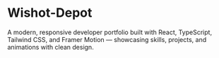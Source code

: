 # Wishot-Depot
A modern, responsive developer portfolio built with React, TypeScript, Tailwind CSS, and Framer Motion — showcasing skills, projects, and animations with clean design.
